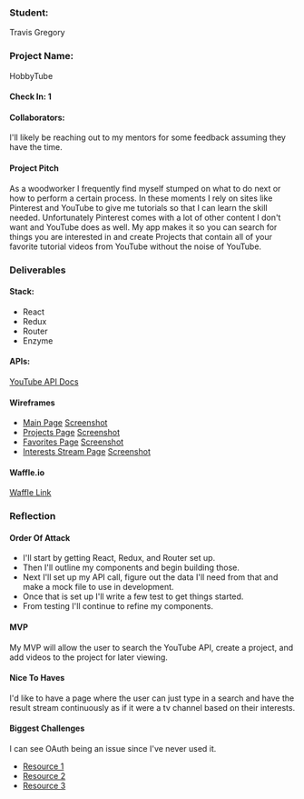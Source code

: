 ### Student:

Travis Gregory

### Project Name:  

HobbyTube

#### Check In: 1  

#### Collaborators:  

I'll likely be reaching out to my mentors for some feedback assuming they have the time.

#### Project Pitch  

As a woodworker I frequently find myself stumped on what to do next or how to perform a certain process. In these moments I rely on sites like Pinterest and YouTube to give me tutorials so that I can learn the skill needed. Unfortunately Pinterest comes with a lot of other content I don't want and YouTube does as well. My app makes it so you can search for things you are interested in and create Projects that contain all of your favorite tutorial videos from YouTube without the noise of YouTube.

### Deliverables  

#### Stack:

- React
- Redux
- Router
- Enzyme

#### APIs:  

[YouTube API Docs](https://developers.google.com/youtube/v3/)

#### Wireframes  

- [Main Page](http://framebox.org/ABwFg-TCYPbL)
  [Screenshot](https://github.com/tlgreg86/front-end-submissions-public/1701/mod-3/self-directed/templates/Travis_Gregory/main-page.png)
- [Projects Page](http://framebox.org/ABwGj-DSCYyz)
  [Screenshot](https://github.com/tlgreg86/front-end-submissions-public/1701/mod-3/self-directed/templates/Travis_Gregory/projects-page.png)
- [Favorites Page](http://framebox.org/ABwHk-RjxwKg)
  [Screenshot](https://github.com/tlgreg86/front-end-submissions-public/1701/mod-3/self-directed/templates/Travis_Gregory/favorites-page.png)
- [Interests Stream Page](http://framebox.org/ABwHo-wEECiB)
  [Screenshot](https://github.com/tlgreg86/front-end-submissions-public/1701/mod-3/self-directed/templates/Travis_Gregory/interests-page.png)



#### Waffle.io
[Waffle Link](https://waffle.io/tlgreg86/HobbyTube)  

### Reflection  

#### Order Of Attack  

- I'll start by getting React, Redux, and Router set up.
- Then I'll outline my components and begin building those.
- Next I'll set up my API call, figure out the data I'll need from that and make a mock file to use in development.
- Once that is set up I'll write a few test to get things started.
- From testing I'll continue to refine my components.

#### MVP

My MVP will allow the user to search the YouTube API, create a project, and add videos to the project for later viewing.

#### Nice To Haves   

I'd like to have a page where the user can just type in a search and have the result stream continuously as if it were a tv channel based on their interests.

#### Biggest Challenges  
I can see OAuth being an issue since I've never used it.

- [Resource 1](https://developers.google.com/identity/protocols/OAuth2?csw=1)
- [Resource 2](https://oauth.net/2/)
- [Resource 3](https://www.digitalocean.com/community/tutorials/an-introduction-to-oauth-2)


####

